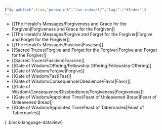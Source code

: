 ```yaml
---
{"dg-publish":true,"permalink":"/an-index/f/","tags":["#Index"]}
---
```



- [[The Herald's Messages/Forgiveness and Grace for the Forgiven\|Forgiveness and Grace for the Forgiven]]
- [[The Herald's Messages/Forgive and Forget for the Forgiver\|Forgive and Forget for the Forgiver]]
- [[The Herald's Messages/Fascism\|Fascism]]
- [[Sacred Truces/Forgive and Forget for the Forgiver\|Forgive and Forget for the Forgiver]]
- [[Sacred Truces/Fascism\|Fascism]]
- [[Gate of Wisdom/Offering/Fellowship Offering\|Fellowship Offering]]
- [[Gate of Wisdom/Forgive\|Forgive]]
- [[Gate of Wisdom/Fast\|Fast]]
- [[Gate of Wisdom/Consequence/Obedience/Favor\|Favor]]
- [[Gate of Wisdom/Consequence/Disobedience/Forgiveness\|Forgiveness]]
- [[Gate of Wisdom/Appointed Time/Feast of Unleavened Bread\|Feast of Unleavened Bread]]
- [[Gate of Wisdom/Appointed Time/Feast of Tabernacles\|Feast of Tabernacles]]

{ .block-language-dataview}